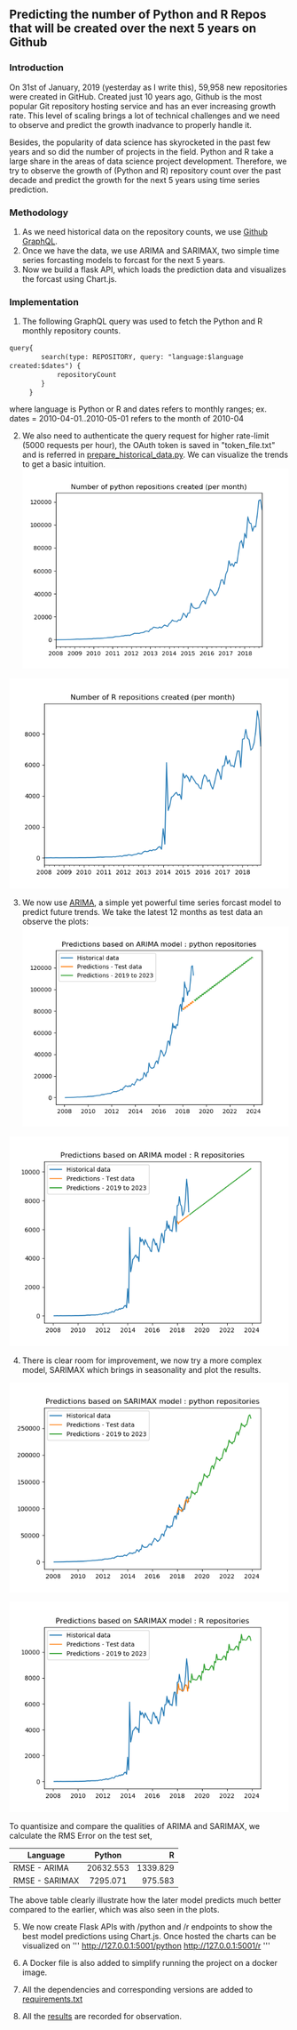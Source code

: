 ## Predicting the number of Python and R Repos that will be created over the next 5 years on Github ##

### Introduction  ###
On 31st of January, 2019 (yesterday as I write this), 59,958 new repositories were created in GitHub. Created just 10 years ago, Github is the most popular Git 
repository hosting service and has an ever increasing growth rate. This level of scaling brings a lot of technical challenges and we need to observe and predict the growth inadvance
to properly handle it.


Besides, the popularity of data science has skyrocketed in the past few years and so did the number of projects in the field. Python and R take a large share in the 
areas of data science project development. Therefore, we try to observe the growth of (Python and R) repository count over the past decade and predict the growth for the next 5 years 
using time series prediction.


### Methodology ###

1) As we need historical data on the repository counts, we use [Github GraphQL](https://developer.github.com/v4/).
2) Once we have the data, we use ARIMA and SARIMAX, two simple time series forcasting models to forcast for the next 5 years.
3) Now we build a flask API, which loads the prediction data and visualizes the forcast using Chart.js.

### Implementation ###

1) The following GraphQL query was used to fetch the Python and R monthly repository counts.

```
query{
		search(type: REPOSITORY, query: "language:$language created:$dates") {
			repositoryCount
		}
	 }
```
where language is Python or R and dates refers to monthly ranges; ex. dates = 2010-04-01..2010-05-01 refers to the month of 2010-04


2) We also need to authenticate the query request for higher rate-limit (5000 requests per hour), the OAuth token is saved in "token_file.txt" and is referred in 
[prepare_historical_data.py](prepare_historical_data.py). We can visualize the trends to get a basic intuition.
![PYTHON - HISTORICAL DATA](data/python_data.png)

![R - ARIMA PREDICTIONS](data/r_data.png)


3) We now use [ARIMA](https://en.wikipedia.org/wiki/Autoregressive_integrated_moving_average), a simple yet powerful time series forcast model to predict future trends.
We take the latest 12 months as test data an observe the plots:
![PYTHON - ARIMA PREDICTIONS](results/python_predictions_arima.png)

![R - ARIMA PREDICTIONS](results/r_predictions_arima.png)


4) There is clear room for improvement, we now try a more complex model, SARIMAX which brings in seasonality and plot the results.

![PYTHON - SARIMAX PREDICTIONS](results/python_predictions_sarimax.png)

![R - SARIMAX PREDICTIONS](results/r_predictions_sarimax.png)


To quantisize and compare the qualities of ARIMA and SARIMAX, we calculate the RMS Error on the test set,


| Language        	| Python        | R  		|
| ------------------|:-------------:| ---------:|
| RMSE - ARIMA		| 20632.553 	| 1339.829  |
| RMSE - SARIMAX    | 7295.071 		| 975.583   |


The above table clearly illustrate how the later model predicts much better compared to the earlier, which was also seen in the plots.

5) We now create Flask APIs with /python and /r endpoints to show the best model predictions using Chart.js. Once hosted the charts can be visualized on
'''
http://127.0.0.1:5001/python
http://127.0.0.1:5001/r
'''
6) A Docker file is also added to simplify running the project on a docker image.

7) All the dependencies and corresponding versions are added to [requirements.txt](requirements.txt)

8) All the [results](results) are recorded for observation.